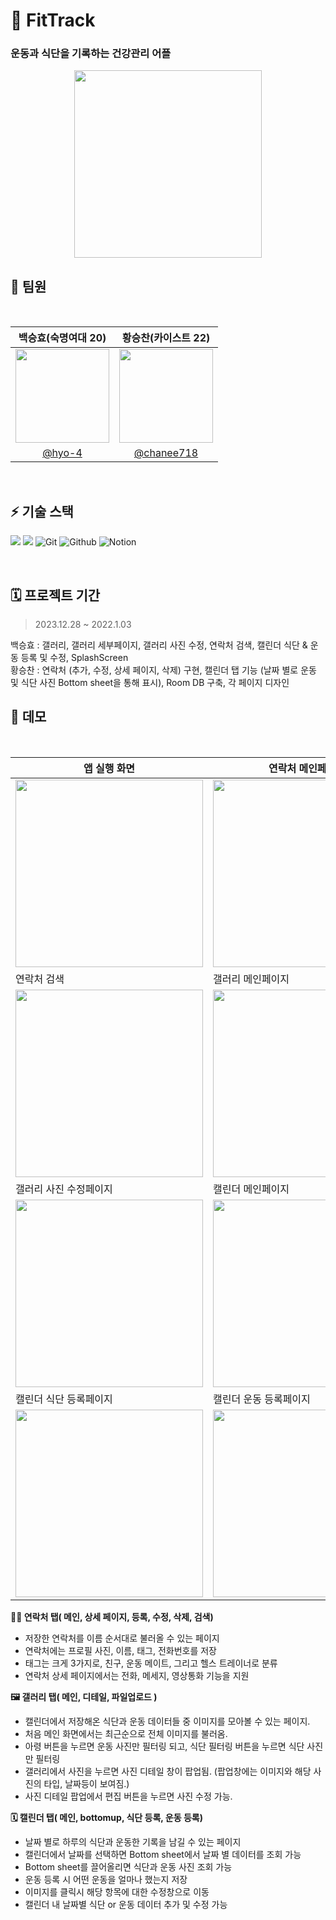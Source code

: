 # 👟 FitTrack


### 운동과 식단을 기록하는 건강관리 어플


<p align="center">
<img src="https://github.com/hyo-4/madcamp_week01/assets/70904075/3e93cd05-dbfd-4a0a-a15c-291382cc8cce" width="300px" height="300px">
</p>



## 🚀 팀원
<br />

|백승효(숙명여대 20) | 황승찬(카이스트 22)|
|:-:|:-:|
|<img src="https://github.com/hyo-4/madcamp_week01/assets/70904075/3de28ee5-a91e-47a2-84dc-33d708f2de3a" width=150>|<img src="https://github.com/hyo-4/madcamp_week01/assets/110585202/a45c2b1b-e31d-4f37-82a4-627e46510d28" width=150>|
|[@hyo-4](https://github.com/hyo-4)|[@chanee718](https://github.com/chanee718)|

<br />

## ⚡️ 기술 스택

<img src="https://img.shields.io/badge/AndroidStudio-3DDC84?style=for-the-badge&logo=AndroidStudio&logoColor=white"> <img src="https://img.shields.io/badge/Kotlin-7F52FF?style=for-the-badge&logo=Kotlin&logoColor=white">  ![Git](https://img.shields.io/badge/Git-F05032?style=for-the-badge&logo=Git&logoColor=white)  ![Github](https://img.shields.io/badge/Github-181717?style=for-the-badge&logo=Github&logoColor=white) ![Notion](https://img.shields.io/badge/Notion-000000?style=for-the-badge&logo=Notion&logoColor=white)


<br />

## 🗓 프로젝트 기간
> 2023.12.28 ~ 2022.1.03

백승효 : 갤러리, 갤러리 세부페이지, 갤러리 사진 수정, 연락처 검색, 캘린더 식단 & 운동 등록 및 수정, SplashScreen
<br />
황승찬 : 연락처 (추가, 수정, 상세 페이지, 삭제) 구현, 캘린더 탭 기능 (날짜 별로 운동 및 식단 사진 Bottom sheet을 통해 표시), Room DB 구축, 각 페이지 디자인

## 🚀 데모

<br />


|앱 실행 화면|연락처 메인페이지|연락처 등록 페이지|
|------|---|---|
|<img src="https://github.com/hyo-4/madcamp_week01/assets/70904075/15f604a4-df70-4b55-9305-f16ada19e3f3" width="300px">|<img src="https://github.com/hyo-4/madcamp_week01/assets/110585202/1bf37e89-18ac-4e90-83c5-04971caf675d" width="300px">|<img src="https://github.com/hyo-4/madcamp_week01/assets/70904075/c4eb1302-bafe-4f63-a5b0-f297a5ba550a" width="300px">|
|연락처 검색 | 갤러리 메인페이지|갤러리 상세페이지|
|<img src="https://github.com/hyo-4/madcamp_week01/assets/110585202/36efd369-b78d-4a53-be20-98ff3ea0fb3f" width="300px">|<img src="https://github.com/hyo-4/madcamp_week01/assets/70904075/317f8925-c215-439a-8918-c13280d65976" width="300px">|<img src="https://github.com/hyo-4/madcamp_week01/assets/70904075/a77c5f6e-b741-4b3b-9ea6-cedb01f6c9ad" width="300px">|
|갤러리 사진 수정페이지| 캘린더 메인페이지 | 캘린더 bottomup |
|<img src="https://github.com/hyo-4/madcamp_week01/assets/70904075/8e4b8ad5-12af-4840-9f93-b638bfd9f859" width="300px">|<img src="https://github.com/hyo-4/madcamp_week01/assets/110585202/8b719f45-8476-4191-a7ff-7f73aac3135c" width="300px">|<img src="https://github.com/hyo-4/madcamp_week01/assets/110585202/79736329-612c-4595-9a4b-fd16a7de4c90" width="300px">|
| 캘린더 식단 등록페이지 | 캘린더 운동 등록페이지
|<img src="https://github.com/hyo-4/madcamp_week01/assets/70904075/ed6b5970-69ac-472a-8cfe-08436da75207" width="300px">|<img src="https://github.com/hyo-4/madcamp_week01/assets/70904075/202d1870-244a-418a-b80b-78d93c5c182e" width="300px">


**🙍‍♂️ 연락처 탭( 메인, 상세 페이지, 등록, 수정, 삭제, 검색)**
- 저장한 연락처를 이름 순서대로 불러올 수 있는 페이지
- 연락처에는 프로필 사진, 이름, 태그, 전화번호를 저장
- 태그는 크게 3가지로, 친구, 운동 메이트, 그리고 헬스 트레이너로 분류
- 연락처 상세 페이지에서는 전화, 메세지, 영상통화 기능을 지원

**🖼️ 갤러리 탭( 메인, 디테일, 파일업로드 )**

- 캘린더에서 저장해온 식단과 운동 데이터들 중 이미지를 모아볼 수 있는 페이지.
- 처음 메인 화면에서는 최근순으로 전체 이미지를 불러옴.
- 아령 버튼을 누르면 운동 사진만 필터링 되고, 식단 필터링 버튼을 누르면 식단 사진만 필터링
- 갤러리에서 사진을 누르면 사진 디테일 창이 팝업됨. (팝업창에는 이미지와 해당 사진의 타입, 날짜등이 보여짐.)
- 사진 디테일 팝업에서 편집 버튼을 누르면 사진 수정 가능.

**🗓️ 캘린더 탭( 메인, bottomup, 식단 등록, 운동 등록)**
- 날짜 별로 하루의 식단과 운동한 기록을 남길 수 있는 페이지
- 캘린더에서 날짜를 선택하면 Bottom sheet에서 날짜 별 데이터를 조회 가능
- Bottom sheet를 끌어올리면 식단과 운동 사진 조회 가능
- 운동 등록 시 어떤 운동을 얼마나 했는지 저장
- 이미지를 클릭시 해당 항목에 대한 수정창으로 이동
- 캘린더 내 날짜별 식단 or 운동 데이터 추가 및 수정 가능

</br>
</br>



